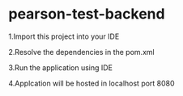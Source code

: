 # pearson-test-backend

1.Import this project into your IDE

2.Resolve the dependencies in the pom.xml

3.Run the application using IDE

4.Applcation will be hosted in localhost port 8080
